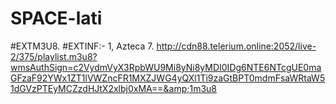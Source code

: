 # SPACE-lati
#EXTM3U8.        #EXTINF:- 1, Azteca 7.    http://cdn88.telerium.online:2052/live-2/375/playlist.m3u8?wmsAuthSign=c2VydmVyX3RpbWU9Mi8yNi8yMDI0IDg6NTE6NTcgUE0maGFzaF92YWx1ZT1lVWZncFR1MXZJWG4yQXl1Ti9zaGtBPT0mdmFsaWRtaW51dGVzPTEyMCZzdHJtX2xlbj0xMA==&amp;1m3u8
